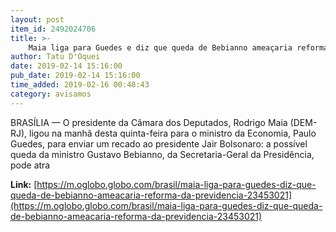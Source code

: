 ```yaml
---
layout: post
item_id: 2492024706
title: >-
    Maia liga para Guedes e diz que queda de Bebianno ameaçaria reforma da Previdência
author: Tatu D'Oquei
date: 2019-02-14 15:16:00
pub_date: 2019-02-14 15:16:00
time_added: 2019-02-16 00:48:43
category: avisamos
---
```


BRASÍLIA — O presidente da Câmara dos Deputados, Rodrigo Maia (DEM-RJ), ligou na manhã desta quinta-feira para o ministro da Economia, Paulo Guedes, para enviar um recado ao presidente Jair Bolsonaro: a possível queda da ministro Gustavo Bebianno, da Secretaria-Geral da Presidência, pode atra

**Link:** [https://m.oglobo.globo.com/brasil/maia-liga-para-guedes-diz-que-queda-de-bebianno-ameacaria-reforma-da-previdencia-23453021](https://m.oglobo.globo.com/brasil/maia-liga-para-guedes-diz-que-queda-de-bebianno-ameacaria-reforma-da-previdencia-23453021)

